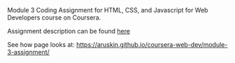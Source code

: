 Module 3 Coding Assignment for HTML, CSS, and Javascript for Web Developers course on Coursera.

Assignment description can be found [here](https://github.com/jhu-ep-coursera/fullstack-course4/blob/master/assignments/assignment3/Assignment-3.md)

See how page looks at: https://aruskin.github.io/coursera-web-dev/module-3-assignment/